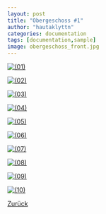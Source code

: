 ```yaml
---
layout: post
title: "Obergeschoss #1"
author: "hautaklyttn"
categories: documentation
tags: [documentation,sample]
image: obergeschoss_front.jpg
---
```


<a href="../assets/img/obergeschoss_front.jpg" data-lightbox="OG" data-title="">![(01)](../assets/img/obergeschoss_front.jpg)</a>

<a href="../assets/img/12_09_2019_(1).jpg" data-lightbox="OG" data-title="">![(02)](../assets/img/12_09_2019_(1).jpg)</a>

<a href="../assets/img/12_09_2019_(2).jpg" data-lightbox="OG" data-title="">![(03)](../assets/img/12_09_2019_(2).jpg)</a>

<a href="../assets/img/12_09_2019_(3).jpg" data-lightbox="OG" data-title="">![(04)](../assets/img/12_09_2019_(3).jpg)</a>

<a href="../assets/img/12_09_2019_(4).jpg" data-lightbox="OG" data-title="">![(05)](../assets/img/12_09_2019_(4).jpg)</a>

<a href="../assets/img/12_09_2019_(5).jpg" data-lightbox="OG" data-title="">![(06)](../assets/img/12_09_2019_(5).jpg)</a>

<a href="../assets/img/12_09_2019_(6).jpg" data-lightbox="OG" data-title="">![(07)](../assets/img/12_09_2019_(6).jpg)</a>

<a href="../assets/img/12_09_2019_(7).jpg" data-lightbox="OG" data-title="">![(08)](../assets/img/12_09_2019_(7).jpg)</a>

<a href="../assets/img/12_09_2019_(8).jpg" data-lightbox="OG" data-title="">![(09)](../assets/img/12_09_2019_(8).jpg)</a>

<a href="../assets/img/12_09_2019_(9).jpg" data-lightbox="OG" data-title="">![(10)](../assets/img/12_09_2019_(9).jpg)</a>

[Zurück](/hausblog)  
